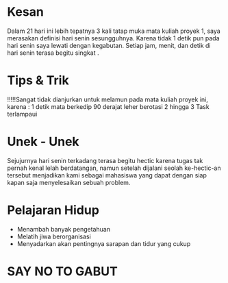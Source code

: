 # Kesan
Dalam 21 hari ini lebih tepatnya 3 kali tatap muka mata kuliah proyek 1, saya merasakan definisi hari senin sesungguhnya. Karena tidak 1 detik pun pada hari senin saya lewati dengan kegabutan. Setiap jam, menit, dan detik di hari senin terasa begitu singkat .
# Tips & Trik
!!!!!Sangat tidak dianjurkan untuk melamun pada mata kuliah proyek ini, karena :
1 detik mata berkedip
90 derajat leher berotasi
2 hingga 3 Task terlampaui
# Unek - Unek
Sejujurnya hari senin terkadang terasa begitu hectic karena tugas tak pernah kenal lelah berdatangan, namun setelah dijalani seolah ke-hectic-an tersebut menjadikan kami sebagai mahasiswa yang dapat dengan siap kapan saja menyelesaikan sebuah problem.
# Pelajaran Hidup
* Menambah banyak pengetahuan
* Melatih jiwa berorganisasi
* Menyadarkan akan pentingnya sarapan dan tidur yang cukup

# SAY NO TO GABUT
